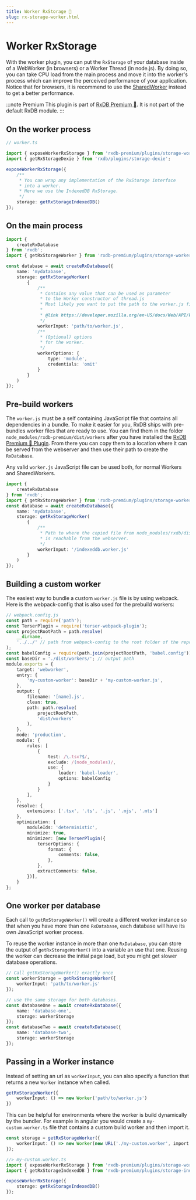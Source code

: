 ```yaml
---
title: Worker RxStorage 👑
slug: rx-storage-worker.html
---
```


# Worker RxStorage

With the worker plugin, you can put the `RxStorage` of your database inside of a WebWorker (in browsers) or a Worker Thread (in node.js). By doing so, you can take CPU load from the main process and move it into the worker's process which can improve the perceived performance of your application. Notice that for browsers, it is recommend to use the [SharedWorker](./rx-storage-shared-worker.md) instead to get a better performance.

:::note Premium
This plugin is part of [RxDB Premium 👑](/premium). It is not part of the default RxDB module.
:::

## On the worker process

```ts
// worker.ts

import { exposeWorkerRxStorage } from 'rxdb-premium/plugins/storage-worker';
import { getRxStorageDexie } from 'rxdb/plugins/storage-dexie';

exposeWorkerRxStorage({
    /**
     * You can wrap any implementation of the RxStorage interface
     * into a worker.
     * Here we use the IndexedDB RxStorage.
     */
    storage: getRxStorageIndexedDB()
});
```


## On the main process

```ts
import {
    createRxDatabase
} from 'rxdb';
import { getRxStorageWorker } from 'rxdb-premium/plugins/storage-worker';

const database = await createRxDatabase({
    name: 'mydatabase',
    storage: getRxStorageWorker(
        {
            /**
             * Contains any value that can be used as parameter
             * to the Worker constructor of thread.js
             * Most likely you want to put the path to the worker.js file in here.
             * 
             * @link https://developer.mozilla.org/en-US/docs/Web/API/Worker/Worker
             */
            workerInput: 'path/to/worker.js',
            /**
             * (Optional) options
             * for the worker.
             */
            workerOptions: {
                type: 'module',
                credentials: 'omit'
            }
        }
    )
});
```

## Pre-build workers

The `worker.js` must be a self containing JavaScript file that contains all dependencies in a bundle.
To make it easier for you, RxDB ships with pre-bundles worker files that are ready to use.
You can find them in the folder `node_modules/rxdb-premium/dist/workers` after you have installed the [RxDB Premium 👑 Plugin](/premium). From there you can copy them to a location where it can be served from the webserver and then use their path to create the `RxDatabase`.

Any valid `worker.js` JavaScript file can be used both, for normal Workers and SharedWorkers.


```ts
import {
    createRxDatabase
} from 'rxdb';
import { getRxStorageWorker } from 'rxdb-premium/plugins/storage-worker';
const database = await createRxDatabase({
    name: 'mydatabase',
    storage: getRxStorageWorker(
        {
            /**
             * Path to where the copied file from node_modules/rxdb/dist/workers
             * is reachable from the webserver.
             */
            workerInput: '/indexeddb.worker.js'
        }
    )
});
```

## Building a custom worker

The easiest way to bundle a custom `worker.js` file is by using webpack. Here is the webpack-config that is also used for the prebuild workers:

```ts
// webpack.config.js
const path = require('path');
const TerserPlugin = require('terser-webpack-plugin');
const projectRootPath = path.resolve(
    __dirname,
    '../../' // path from webpack-config to the root folder of the repo
);
const babelConfig = require(path.join(projectRootPath, 'babel.config'));
const baseDir = './dist/workers/'; // output path
module.exports = {
    target: 'webworker',
    entry: {
        'my-custom-worker': baseDir + 'my-custom-worker.js',
    },
    output: {
        filename: '[name].js',
        clean: true,
        path: path.resolve(
            projectRootPath,
            'dist/workers'
        ),
    },
    mode: 'production',
    module: {
        rules: [
            {
                test: /\.tsx?$/,
                exclude: /(node_modules)/,
                use: {
                    loader: 'babel-loader',
                    options: babelConfig
                }
            }
        ],
    },
    resolve: {
        extensions: ['.tsx', '.ts', '.js', '.mjs', '.mts']
    },
    optimization: {
        moduleIds: 'deterministic',
        minimize: true,
        minimizer: [new TerserPlugin({
            terserOptions: {
                format: {
                    comments: false,
                },
            },
            extractComments: false,
        })],
    }
};
```

## One worker per database

Each call to `getRxStorageWorker()` will create a different worker instance so that when you have more than one `RxDatabase`, each database will have its own JavaScript worker process.

To reuse the worker instance in more than one `RxDatabase`, you can store the output of `getRxStorageWorker()` into a variable an use that one. Reusing the worker can decrease the initial page load, but you might get slower database operations.

```ts
// Call getRxStorageWorker() exactly once
const workerStorage = getRxStorageWorker({
    workerInput: 'path/to/worker.js'
});

// use the same storage for both databases.
const databaseOne = await createRxDatabase({
    name: 'database-one',
    storage: workerStorage
});
const databaseTwo = await createRxDatabase({
    name: 'database-two',
    storage: workerStorage
});

```


## Passing in a Worker instance

Instead of setting an url as `workerInput`, you can also specify a function that returns a new `Worker` instance when called.

```ts
getRxStorageWorker({
    workerInput: () => new Worker('path/to/worker.js')
})
```

This can be helpful for environments where the worker is build dynamically by the bundler. For example in angular you would create a `my-custom.worker.ts` file that contains a custom build worker and then import it. 

```ts
const storage = getRxStorageWorker({
    workerInput: () => new Worker(new URL('./my-custom.worker', import.meta.url)),
});
```

```ts
//> my-custom.worker.ts
import { exposeWorkerRxStorage } from 'rxdb-premium/plugins/storage-worker';
import { getRxStorageIndexedDB } from 'rxdb-premium/plugins/storage-indexeddb';

exposeWorkerRxStorage({
    storage: getRxStorageIndexedDB()
});
```
